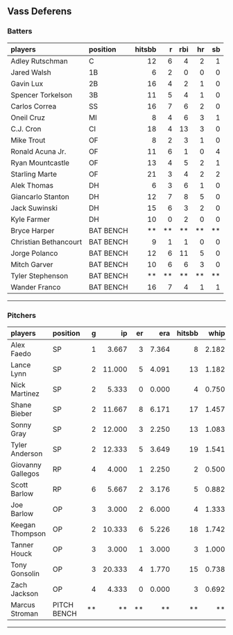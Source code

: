 ## Vass Deferens

### Batters

 
|players               |position  | hitsbb|  r| rbi| hr| sb| 
|:---------------------|:---------|------:|--:|---:|--:|--:| 
|Adley Rutschman       |C         |     12|  6|   4|  2|  1| 
|Jared Walsh           |1B        |      6|  2|   0|  0|  0| 
|Gavin Lux             |2B        |     16|  4|   2|  1|  0| 
|Spencer Torkelson     |3B        |     11|  5|   4|  1|  0| 
|Carlos Correa         |SS        |     16|  7|   6|  2|  0| 
|Oneil Cruz            |MI        |      8|  4|   6|  3|  1| 
|C.J. Cron             |CI        |     18|  4|  13|  3|  0| 
|Mike Trout            |OF        |      8|  2|   3|  1|  0| 
|Ronald Acuna Jr.      |OF        |     11|  6|   1|  0|  4| 
|Ryan Mountcastle      |OF        |     13|  4|   5|  2|  1| 
|Starling Marte        |OF        |     21|  3|   4|  2|  2| 
|Alek Thomas           |DH        |      6|  3|   6|  1|  0| 
|Giancarlo Stanton     |DH        |     12|  7|   8|  5|  0| 
|Jack Suwinski         |DH        |     15|  6|   3|  2|  0| 
|Kyle Farmer           |DH        |     10|  0|   2|  0|  0| 
|Bryce Harper          |BAT BENCH |     **| **|  **| **| **| 
|Christian Bethancourt |BAT BENCH |      9|  1|   1|  0|  0| 
|Jorge Polanco         |BAT BENCH |     12|  6|  11|  5|  0| 
|Mitch Garver          |BAT BENCH |     10|  6|   6|  3|  0| 
|Tyler Stephenson      |BAT BENCH |     **| **|  **| **| **| 
|Wander Franco         |BAT BENCH |     16|  7|   4|  1|  1| 


* * *

### Pitchers

 
|players           |position    |  g|     ip| er|   era| hitsbb|  whip| so|  w| sv| 
|:-----------------|:-----------|--:|------:|--:|-----:|------:|-----:|--:|--:|--:| 
|Alex Faedo        |SP          |  1|  3.667|  3| 7.364|      8| 2.182|  3|  0|  0| 
|Lance Lynn        |SP          |  2| 11.000|  5| 4.091|     13| 1.182|  9|  0|  0| 
|Nick Martinez     |SP          |  2|  5.333|  0| 0.000|      4| 0.750|  2|  1|  1| 
|Shane Bieber      |SP          |  2| 11.667|  8| 6.171|     17| 1.457| 11|  0|  0| 
|Sonny Gray        |SP          |  2| 12.000|  3| 2.250|     13| 1.083|  8|  1|  0| 
|Tyler Anderson    |SP          |  2| 12.333|  5| 3.649|     19| 1.541|  8|  1|  0| 
|Giovanny Gallegos |RP          |  4|  4.000|  1| 2.250|      2| 0.500|  5|  0|  0| 
|Scott Barlow      |RP          |  6|  5.667|  2| 3.176|      5| 0.882|  7|  0|  4| 
|Joe Barlow        |OP          |  3|  3.000|  2| 6.000|      4| 1.333|  1|  0|  0| 
|Keegan Thompson   |OP          |  2| 10.333|  6| 5.226|     18| 1.742| 11|  0|  0| 
|Tanner Houck      |OP          |  3|  3.000|  1| 3.000|      3| 1.000|  5|  0|  0| 
|Tony Gonsolin     |OP          |  3| 20.333|  4| 1.770|     15| 0.738| 16|  2|  0| 
|Zach Jackson      |OP          |  4|  4.333|  0| 0.000|      3| 0.692|  5|  0|  0| 
|Marcus Stroman    |PITCH BENCH | **|     **| **|    **|     **|    **| **| **| **| 


* * *



